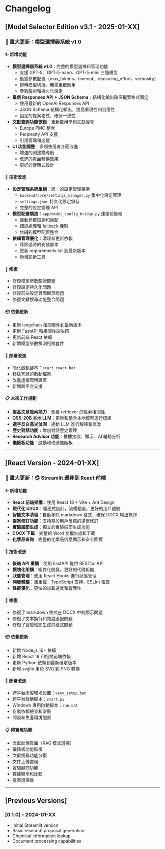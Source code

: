 # Changelog

## [Model Selector Edition v3.1 - 2025-01-XX]

### 🎉 重大更新：模型選擇器系統 v1.0

#### ✨ 新增功能
- **模型選擇器系統 v1.0**：完整的模型選擇和管理功能
  - 支援 GPT-5、GPT-5-nano、GPT-5-mini 三種模型
  - 動態參數配置（max_tokens、timeout、reasoning_effort、verbosity）
  - 即時模型切換，無需重啟應用
  - 參數驗證和持久化設定
- **最新 Responses API + JSON Schema**：結構化輸出確保提案格式固定
  - 使用最新的 OpenAI Responses API
  - JSON Schema 結構化輸出，提高重現性和沿用性
  - 固定的提案格式，確保一致性
- **文獻查詢功能恢復**：重新啟用學術文獻搜尋
  - Europe PMC 整合
  - Perplexity API 支援
  - 引用管理和追蹤
- **UI 功能調整**：多項使用者介面改進
  - 增強的側邊欄導航
  - 改進的頁面轉換效果
  - 更好的響應式設計

#### 🔧 技術改進
- **設定管理系統重構**：統一的設定管理架構
  - `backend/core/settings_manager.py` 集中化設定管理
  - `settings.json` 持久化設定儲存
  - 完整的設定管理 API
- **模型配置橋接**：`app/model_config_bridge.py` 連接前後端
  - 自動參數檢測和適配
  - 錯誤處理和 fallback 機制
  - 無縫的模型配置整合
- **依賴管理優化**：清理和更新依賴
  - 移除過時的安裝腳本
  - 更新 requirements.txt 到最新版本
  - 新增診斷工具

#### 🐛 修復
- 修復模型參數驗證問題
- 修復設定持久化問題
- 修復前端設定頁面顯示問題
- 修復文獻搜尋功能整合問題

#### 📦 依賴更新
- 更新 langchain 相關套件到最新版本
- 更新 FastAPI 和相關後端依賴
- 更新前端 React 依賴
- 新增模型參數檢測相關套件

#### 🚀 部署改進
- 簡化啟動腳本：`start_react.bat`
- 移除冗餘的啟動檔案
- 改進虛擬環境設置
- 新增跨平台支援

#### 📋 未來工作規劃
- **提高文章檢索能力**：改善 retriever 的檢索相關性
- **OSS-20B 本地 LLM**：更新和整合本地模型運行模組
- **選字反白高光偵測**：連動 LLM 進行解釋和修改
- **歷史對話功能**：增加對話歷史管理
- **Research Advisor 功能**：數據接收、顯示、AI 輔助分析
- **儀錶板功能**：啟動和改進儀錶板

---

## [React Version - 2024-01-XX]

### 🎉 重大更新：從 Streamlit 遷移到 React 前端

#### ✨ 新增功能
- **React 前端架構**：使用 React 18 + Vite + Ant Design
- **現代化 UI/UX**：響應式設計，流暢動畫，更好的用戶體驗
- **智能文本清理**：自動移除 markdown 格式，確保 DOCX 輸出乾淨
- **提案修訂功能**：支持基於用戶反饋的提案修訂
- **實驗細節生成**：獨立的實驗細節生成功能
- **DOCX 下載**：完整的 Word 文檔生成和下載
- **化學品查詢**：完整的化學品信息顯示和安全圖標

#### 🔧 技術改進
- **後端 API 重構**：使用 FastAPI 提供 RESTful API
- **模塊化架構**：組件化開發，更好的代碼組織
- **狀態管理**：使用 React Hooks 進行狀態管理
- **開發體驗**：熱重載，TypeScript 支持，ESLint 檢查
- **性能優化**：更快的加載速度和響應性

#### 🐛 修復
- 修復了 markdown 格式在 DOCX 中的顯示問題
- 修復了文本換行和寬度適配問題
- 修復了實驗細節生成的格式問題

#### 📦 依賴更新
- 新增 Node.js 16+ 依賴
- 新增 React 18 和相關前端依賴
- 更新 Python 依賴到最新穩定版本
- 新增 svglib 用於 SVG 到 PNG 轉換

#### 🚀 部署改進
- 跨平台虛擬環境設置：`venv_setup.bat`
- 跨平台啟動腳本：`start.py`
- Windows 專用啟動腳本：`run.bat`
- 自動依賴檢查和安裝
- 開發和生產環境配置

#### 📋 待實現功能
- 文獻助理頁面（RAG 模式選擇）
- 儀錶板功能恢復
- 文獻搜尋功能恢復
- 文件上傳處理
- 實驗顧問功能
- 數據顯示和比較
- 提案選擇器

---

## [Previous Versions]

### [0.1.0] - 2024-01-XX
- Initial Streamlit version
- Basic research proposal generation
- Chemical information lookup
- Document processing capabilities 